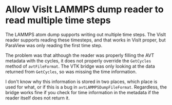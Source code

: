 # Allow VisIt LAMMPS dump reader to read multiple time steps

The LAMMPS atom dump supports writing out multiple time steps. The VisIt
reader supports reading these timesteps, and that works in VisIt proper,
but ParaView was only reading the first time step.

The problem was that although the reader was properly filling the AVT
metadata with the cycles, it does not properly override the `GetCycles`
method of `avtFileFormat`. The VTK bridge was only looking at the data
returned from `GetCycles`, so was missing the time information.

I don't know why this information is stored in two places, which place
is used for what, or if this is a bug in `avtLAMMPSDumpFileFormat`.
Regardless, the bridge works fine if you check for time information in
the metadata if the reader itself does not return it.
